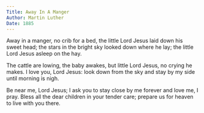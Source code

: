 ```yaml
---
Title: Away In A Manger
Author: Martin Luther
Date: 1885
---
```

Away in a manger, no crib for a bed,
the little Lord Jesus laid down his sweet head;
the stars in the bright sky looked down where he lay;
the little Lord Jesus asleep on the hay.

The cattle are lowing, the baby awakes,
but little Lord Jesus, no crying he makes.
I love you, Lord Jesus: look down from the sky
and stay by my side until morning is nigh.

Be near me, Lord Jesus; I ask you to stay
close by me forever and love me, I pray.
Bless all the dear children in your tender care;
prepare us for heaven to live with you there.
